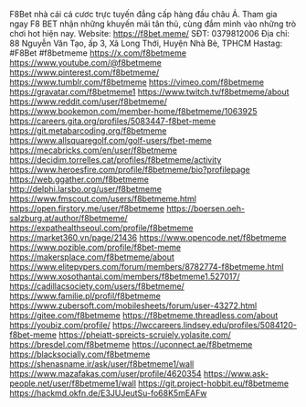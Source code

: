F8Bet nhà cái cá cươc trực tuyến đẳng cấp hàng đầu châu Á. Tham gia ngay F8 BET nhận những khuyến mãi tân thủ, cùng đắm mình vào những trò chơi hot hiện nay.
Website:  https://f8bet.meme/
SĐT: 0379812006
Địa chỉ: 88 Nguyễn Văn Tạo, ấp 3, Xã Long Thới, Huyện Nhà Bè, TPHCM
Hastag: #F8Bet #f8betmeme
https://x.com/f8betmeme
https://www.youtube.com/@f8betmeme
https://www.pinterest.com/f8betmeme/
https://www.tumblr.com/f8betmeme
https://vimeo.com/f8betmeme
https://gravatar.com/f8betmeme1
https://www.twitch.tv/f8betmeme/about
https://www.reddit.com/user/f8betmeme/
https://www.bookemon.com/member-home/f8betmeme/1063925
https://careers.gita.org/profiles/5083447-f8bet-meme
https://git.metabarcoding.org/f8betmeme
https://www.allsquaregolf.com/golf-users/fbet-meme
https://mecabricks.com/en/user/f8betmeme
https://decidim.torrelles.cat/profiles/f8betmeme/activity
https://www.heroesfire.com/profile/f8betmeme/bio?profilepage
https://web.ggather.com/f8betmeme
http://delphi.larsbo.org/user/f8betmeme
https://www.fmscout.com/users/f8betmeme.html
https://open.firstory.me/user/f8betmeme
https://boersen.oeh-salzburg.at/author/f8betmeme/
https://expathealthseoul.com/profile/f8betmeme
https://market360.vn/page/21436
https://www.opencode.net/f8betmeme
https://www.pozible.com/profile/f8bet-meme
https://makersplace.com/f8betmeme/about
https://www.elitepvpers.com/forum/members/8782774-f8betmeme.html
https://www.xosothantai.com/members/f8betmeme1.527017/
https://cadillacsociety.com/users/f8betmeme/
https://www.familie.pl/profil/f8betmeme
https://www.zubersoft.com/mobilesheets/forum/user-43272.html
https://gitee.com/f8betmeme
https://f8betmeme.threadless.com/about
https://youbiz.com/profile/
https://lwccareers.lindsey.edu/profiles/5084120-f8bet-meme
https://pheiatt-spreicts-scruiely.yolasite.com/
https://bresdel.com/f8betmeme
https://uconnect.ae/f8betmeme
https://blacksocially.com/f8betmeme
https://shenasname.ir/ask/user/f8betmeme1/wall
https://www.mazafakas.com/user/profile/4620354
https://www.ask-people.net/user/f8betmeme1/wall
https://git.project-hobbit.eu/f8betmeme
https://hackmd.okfn.de/E3JUJeutSu-fo68K5mEAFw

